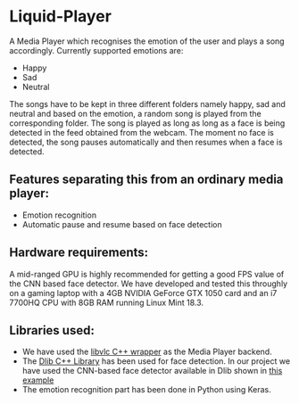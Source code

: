 # Liquid-Player

A Media Player which recognises the emotion of the user and plays a song accordingly. Currently supported emotions are:

* Happy
* Sad
* Neutral

The songs have to be kept in three different folders namely happy, sad and neutral and based on the emotion, a random song is played from the corresponding folder. The song is played as long as long as a face is being detected in the feed obtained from the webcam. The moment no face is detected, the song pauses automatically and then resumes when a face is detected.

## Features separating this from an ordinary media player:

* Emotion recognition
* Automatic pause and resume based on face detection

## Hardware requirements:

A mid-ranged GPU is highly recommended for getting a good FPS value of the CNN based face detector. We have developed and tested this throughly on a gaming laptop with a 4GB NVIDIA GeForce GTX 1050 card and an i7 7700HQ CPU with 8GB RAM running Linux Mint 18.3.

## Libraries used:

* We have used the [libvlc C++ wrapper](https://github.com/videolan/libvlcpp) as the Media Player backend.
* The [Dlib C++ Library](http://dlib.net/) has been used for face detection. In our project we have used the CNN-based face detector available in Dlib shown in [this example](http://dlib.net/dnn_mmod_face_detection_ex.cpp.html)
* The emotion recognition part has been done in Python using Keras.
